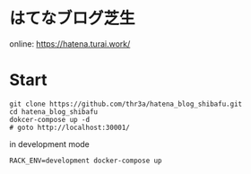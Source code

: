 # はてなブログ芝生

online: https://hatena.turai.work/

# Start

```
git clone https://github.com/thr3a/hatena_blog_shibafu.git
cd hatena_blog_shibafu
dokcer-compose up -d
# goto http://localhost:30001/
```

in development mode

```
RACK_ENV=development docker-compose up
```
